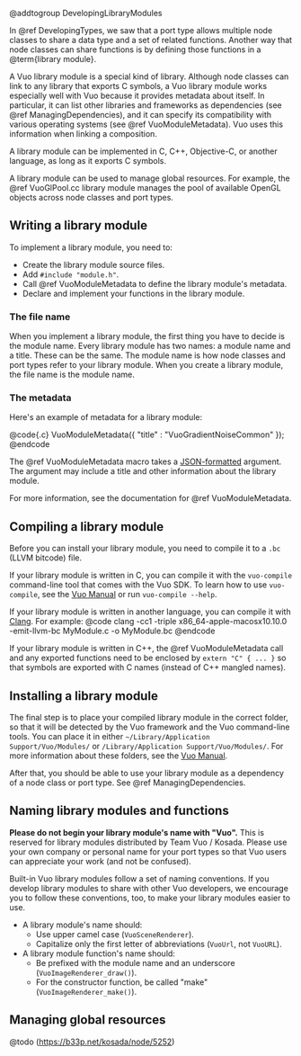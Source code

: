 @addtogroup DevelopingLibraryModules

In @ref DevelopingTypes, we saw that a port type allows multiple node classes to share a data type and a set of related functions. Another way that node classes can share functions is by defining those functions in a @term{library module}. 

A Vuo library module is a special kind of library. Although node classes can link to any library that exports C symbols, a Vuo library module works especially well with Vuo because it provides metadata about itself. In particular, it can list other libraries and frameworks as dependencies (see @ref ManagingDependencies), and it can specify its compatibility with various operating systems (see @ref VuoModuleMetadata). Vuo uses this information when linking a composition. 

A library module can be implemented in C, C++, Objective-C, or another language, as long as it exports C symbols. 

A library module can be used to manage global resources. For example, the @ref VuoGlPool.cc library module manages the pool of available OpenGL objects across node classes and port types. 



## Writing a library module

To implement a library module, you need to: 

   - Create the library module source files. 
   - Add <code>\#include "module.h"</code>. 
   - Call @ref VuoModuleMetadata to define the library module's metadata. 
   - Declare and implement your functions in the library module. 


### The file name

When you implement a library module, the first thing you have to decide is the module name. Every library module has two names: a module name and a title. These can be the same. The module name is how node classes and port types refer to your library module. When you create a library module, the file name is the module name. 


### The metadata

Here's an example of metadata for a library module: 

@code{.c}
VuoModuleMetadata({
					 "title" : "VuoGradientNoiseCommon"
				 });
@endcode

The @ref VuoModuleMetadata macro takes a [JSON-formatted](https://www.json.org/) argument. The argument may include a title and other information about the library module.

For more information, see the documentation for @ref VuoModuleMetadata. 



## Compiling a library module

Before you can install your library module, you need to compile it to a `.bc` (LLVM bitcode) file. 

If your library module is written in C, you can compile it with the `vuo-compile` command-line tool that comes with the Vuo SDK. To learn how to use `vuo-compile`, see the [Vuo Manual](https://doc.vuo.org/latest/manual/the-command-line-tools.xhtml) or run `vuo-compile --help`.

If your library module is written in another language, you can compile it with [Clang](https://clang.llvm.org/). For example:
@code
clang -cc1 -triple x86_64-apple-macosx10.10.0 -emit-llvm-bc MyModule.c -o MyModule.bc
@endcode

If your library module is written in C++, the @ref VuoModuleMetadata call and any exported functions need to be enclosed by `extern "C" { ... }` so that symbols are exported with C names (instead of C++ mangled names). 



## Installing a library module

The final step is to place your compiled library module in the correct folder, so that it will be detected by the Vuo framework and the Vuo command-line tools. You can place it in either `~/Library/Application Support/Vuo/Modules/` or `/Library/Application Support/Vuo/Modules/`. For more information about these folders, see the [Vuo Manual](https://doc.vuo.org/latest/manual/installing-a-node.xhtml).

After that, you should be able to use your library module as a dependency of a node class or port type. See @ref ManagingDependencies. 



## Naming library modules and functions

**Please do not begin your library module's name with "Vuo".** This is reserved for library modules distributed by Team Vuo / Kosada. Please use your own company or personal name for your port types so that Vuo users can appreciate your work (and not be confused). 

Built-in Vuo library modules follow a set of naming conventions. If you develop library modules to share with other Vuo developers, we encourage you to follow these conventions, too, to make your library modules easier to use. 

   - A library module's name should:
      - Use upper camel case (`VuoSceneRenderer`). 
      - Capitalize only the first letter of abbreviations (`VuoUrl`, not `VuoURL`). 
   - A library module function's name should: 
      - Be prefixed with the module name and an underscore (`VuoImageRenderer_draw()`). 
      - For the constructor function, be called "make" (`VuoImageRenderer_make()`). 


## Managing global resources

@todo (https://b33p.net/kosada/node/5252)
